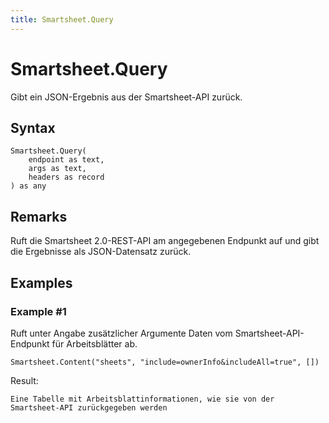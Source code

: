 ```yaml
---
title: Smartsheet.Query
---
```


# Smartsheet.Query


Gibt ein JSON-Ergebnis aus der Smartsheet-API zurück.


## Syntax

```powerquery
Smartsheet.Query(
    endpoint as text,
    args as text,
    headers as record
) as any
```


## Remarks

Ruft die Smartsheet 2.0-REST-API am angegebenen Endpunkt auf und gibt die Ergebnisse als JSON-Datensatz zurück.


## Examples

### Example #1 
Ruft unter Angabe zusätzlicher Argumente Daten vom Smartsheet-API-Endpunkt für Arbeitsblätter ab.
```powerquery
Smartsheet.Content("sheets", "include=ownerInfo&includeAll=true", [])
```

Result: 
```powerquery
Eine Tabelle mit Arbeitsblattinformationen, wie sie von der Smartsheet-API zurückgegeben werden
```



